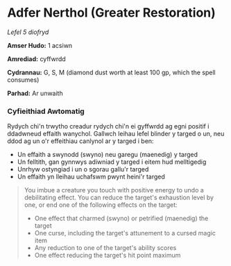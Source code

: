 # Adfer Nerthol (Greater Restoration)

*Lefel 5 diofryd*

**Amser Hudo:** 1 acsiwn

**Amrediad:** cyffwrdd

**Cydrannau:** G, S, M (diamond dust worth at least 100 gp, which the spell consumes)

**Parhad:** Ar unwaith

### Cyfieithiad Awtomatig

Rydych chi'n trwytho creadur rydych chi'n ei gyffwrdd ag egni positif i ddadwneud effaith wanychol. Gallwch leihau lefel blinder y targed o un, neu ddod ag un o'r effeithiau canlynol ar y targed i ben:

- Un effaith a swynodd (swyno) neu garegu (maenedig) y targed
- Un felltith, gan gynnwys adiwniad y targed i eitem hud melltigedig
- Unrhyw ostyngiad i un o sgorau gallu'r targed
- Un effaith yn lleihau uchafswm pwynt heini'r targed

>  You imbue a creature you touch with positive energy to undo a debilitating effect. You can reduce the target's exhaustion level by one, or end one of the following effects on the target:
>  
>  - One effect that charmed (swyno) or petrified (maenedig) the target
>  - One curse, including the target's attunement to a cursed magic item
>  - Any reduction to one of the target's ability scores
>  - One effect reducing the target's hit point maximum